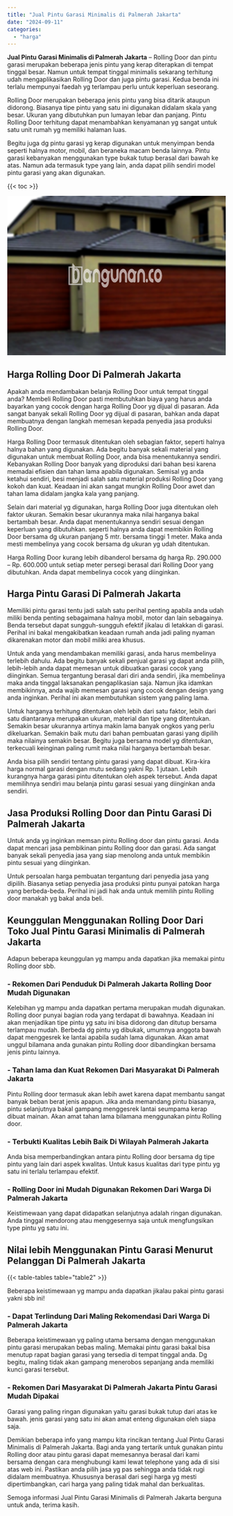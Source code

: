 ```yaml
---
title: "Jual Pintu Garasi Minimalis di Palmerah Jakarta"
date: "2024-09-11"
categories: 
  - "harga"
---
```


**Jual Pintu Garasi Minimalis di Palmerah Jakarta** – Rolling Door dan pintu garasi merupakan beberapa jenis pintu yang kerap diterapkan di tempat tinggal besar. Namun untuk tempat tinggal minimalis sekarang terhitung udah mengaplikasikan Rolling Door dan juga pintu garasi. Kedua benda ini terlalu mempunyai faedah yg terlampau perlu untuk keperluan seseorang.

Rolling Door merupakan beberapa jenis pintu yang bisa ditarik ataupun didorong. Biasanya tipe pintu yang satu ini digunakan didalam skala yang besar. Ukuran yang dibutuhkan pun lumayan lebar dan panjang. Pintu Rolling Door terhitung dapat menambahkan kenyamanan yg sangat untuk satu unit rumah yg memiliki halaman luas.

Begitu juga dg pintu garasi yg kerap digunakan untuk menyimpan benda seperti halnya motor, mobil, dan beraneka macam benda lainnya. Pintu garasi kebanyakan menggunakan type bukak tutup berasal dari bawah ke atas. Namun ada termasuk type yang lain, anda dapat pilih sendiri model pintu garasi yang akan digunakan.

{{< toc >}}

![Jual Pintu Garasi Minimalis di Palmerah Jakarta](/images/pintu-garasi-34.png)

## Harga Rolling Door Di Palmerah Jakarta

Apakah anda mendambakan belanja Rolling Door untuk tempat tinggal anda? Membeli Rolling Door pasti membutuhkan biaya yang harus anda bayarkan yang cocok dengan harga Rolling Door yg dijual di pasaran. Ada sangat banyak sekali Rolling Door yg dijual di pasaran, bahkan anda dapat membuatnya dengan langkah memesan kepada penyedia jasa produksi Rolling Door.

Harga Rolling Door termasuk ditentukan oleh sebagian faktor, seperti halnya halnya bahan yang digunakan. Ada begitu banyak sekali material yang digunakan untuk membuat Rolling Door, anda bisa menentukannya sendiri. Kebanyakan Rolling Door banyak yang diproduksi dari bahan besi karena memadai efisien dan tahan lama apabila digunakan. Semisal yg anda ketahui sendiri, besi menjadi salah satu material produksi Rolling Door yang kokoh dan kuat. Keadaan ini akan sangat mungkin Rolling Door awet dan tahan lama didalam jangka kala yang panjang.

Selain dari material yg digunakan, harga Rolling Door juga ditentukan oleh faktor ukuran. Semakin besar ukurannya maka nilai harganya bakal bertambah besar. Anda dapat menentukannya sendiri sesuai dengan keperluan yang dibutuhkan. seperti halnya anda dapat membikin Rolling Door bersama dg ukuran panjang 5 mtr. bersama tinggi 1 meter. Maka anda mesti membelinya yang cocok bersama dg ukuran yg udah ditentukan.

Harga Rolling Door kurang lebih dibanderol bersama dg harga Rp. 290.000 – Rp. 600.000 untuk setiap meter persegi berasal dari Rolling Door yang dibutuhkan. Anda dapat membelinya cocok yang diinginkan.

## Harga Pintu Garasi Di Palmerah Jakarta

Memiliki pintu garasi tentu jadi salah satu perihal penting apabila anda udah miliki benda penting sebagaimana halnya mobil, motor dan lain sebagainya. Benda tersebut dapat sungguh-sungguh efektif jikalau di letakkan di garasi. Perihal ini bakal mengakibatkan keadaan rumah anda jadi paling nyaman dikarenakan motor dan mobil miliki area khusus.

Untuk anda yang mendambakan memiliki garasi, anda harus membelinya terlebih dahulu. Ada begitu banyak sekali penjual garasi yg dapat anda pilih, lebih-lebih anda dapat memesan untuk dibuatkan garasi cocok yang diinginkan. Semua tergantung berasal dari diri anda sendiri, jika membelinya maka anda tinggal laksanakan pengaplikasian saja. Namun jika idamkan membikinnya, anda wajib memesan garasi yang cocok dengan design yang anda inginkan. Perihal ini akan membutuhkan sistem yang paling lama.

Untuk harganya terhitung ditentukan oleh lebih dari satu faktor, lebih dari satu diantaranya merupakan ukuran, material dan tipe yang ditentukan. Semakin besar ukurannya artinya makin lama banyak ongkos yang perlu dikeluarkan. Semakin baik mutu dari bahan pembuatan garasi yang dipilih maka nilainya semakin besar. Begitu juga bersama model yg ditentukan, terkecuali keinginan paling rumit maka nilai harganya bertambah besar.

Anda bisa pilih sendiri tentang pintu garasi yang dapat dibuat. Kira-kira harga normal garasi dengan mutu sedang yakni Rp. 1 jutaan. Lebih kurangnya harga garasi pintu ditentukan oleh aspek tersebut. Anda dapat memilihnya sendiri mau belanja pintu garasi sesuai yang diinginkan anda sendiri.

## Jasa Produksi Rolling Door dan Pintu Garasi Di Palmerah Jakarta

Untuk anda yg inginkan memsan pintu Rolling door dan pintu garasi. Anda dapat mencari jasa pembikinan pintu Rolling door dan garasi. Ada sangat banyak sekali penyedia jasa yang siap menolong anda untuk membikin pintu sesuai yang diinginkan.

Untuk persoalan harga pembuatan tergantung dari penyedia jasa yang dipilih. Biasanya setiap penyedia jasa produksi pintu punyai patokan harga yang berbeda-beda. Perihal ini jadi hak anda untuk memilih pintu Rolling door manakah yg bakal anda beli.

## Keunggulan Menggunakan Rolling Door Dari Toko Jual Pintu Garasi Minimalis di Palmerah Jakarta

Adapun beberapa keunggulan yg mampu anda dapatkan jika memakai pintu Rolling door sbb.

### \- Rekomen Dari Penduduk Di Palmerah Jakarta Rolling Door Mudah Digunakan

Kelebihan yg mampu anda dapatkan pertama merupakan mudah digunakan. Rolling door punyai bagian roda yang terdapat di bawahnya. Keadaan ini akan menjadikan tipe pintu yg satu ini bisa didorong dan ditutup bersama terlampau mudah. Berbeda dg pintu yg dibukak, umumnya anggota bawah dapat menggesrek ke lantai apabila sudah lama digunakan. Akan amat unggul bilamana anda gunakan pintu Rolling door dibandingkan bersama jenis pintu lainnya.

### \- Tahan lama dan Kuat Rekomen Dari Masyarakat Di Palmerah Jakarta

Pintu Rolling door termasuk akan lebih awet karena dapat membantu sangat banyak beban berat jenis apapun. Jika anda memandang pintu biasanya, pintu selanjutnya bakal gampang menggesrek lantai seumpama kerap dibuat mainan. Akan amat tahan lama bilamana menggunakan pintu Rolling door.

### \- Terbukti Kualitas Lebih Baik Di Wilayah Palmerah Jakarta

Anda bisa memperbandingkan antara pintu Rolling door bersama dg tipe pintu yang lain dari aspek kwalitas. Untuk kasus kualitas dari type pintu yg satu ini terlalu terlampau efektif.

### \- Rolling Door ini Mudah Digunakan Rekomen Dari Warga Di Palmerah Jakarta

Keistimewaan yang dapat didapatkan selanjutnya adalah ringan digunakan. Anda tinggal mendorong atau menggesernya saja untuk mengfungsikan type pintu yg satu ini.

## Nilai lebih Menggunakan Pintu Garasi Menurut Pelanggan Di Palmerah Jakarta

{{< table-tables table="table2" >}}

Beberapa keistimewaan yg mampu anda dapatkan jikalau pakai pintu garasi yakni sbb ini!

### \- Dapat Terlindung Dari Maling Rekomendasi Dari Warga Di Palmerah Jakarta

Beberapa keistimewaan yg paling utama bersama dengan menggunakan pintu garasi merupakan bebas maling. Memakai pintu garasi bakal bisa menutup rapat bagian garasi yang tersedia di tempat tinggal anda. Dg begitu, maling tidak akan gampang menerobos sepanjang anda memiliki kunci garasi tersebut.

### \- Rekomen Dari Masyarakat Di Palmerah Jakarta Pintu Garasi Mudah Dipakai

Garasi yang paling ringan digunakan yaitu garasi bukak tutup dari atas ke bawah. jenis garasi yang satu ini akan amat enteng digunakan oleh siapa saja.

Demikian beberapa info yang mampu kita rincikan tentang Jual Pintu Garasi Minimalis di Palmerah Jakarta. Bagi anda yang tertarik untuk gunakan pintu Rolling door atau pintu garasi dapat memesannya berasal dari kami bersama dengan cara menghubungi kami lewat telephone yang ada di sisi atas web ini. Pastikan anda pilih jasa yg pas sehingga anda tidak rugi didalam membuatnya. Khususnya berasal dari segi harga yg mesti dipertimbangkan, cari harga yang paling tidak mahal dan berkualitas.

Semoga informasi Jual Pintu Garasi Minimalis di Palmerah Jakarta berguna untuk anda, terima kasih.
